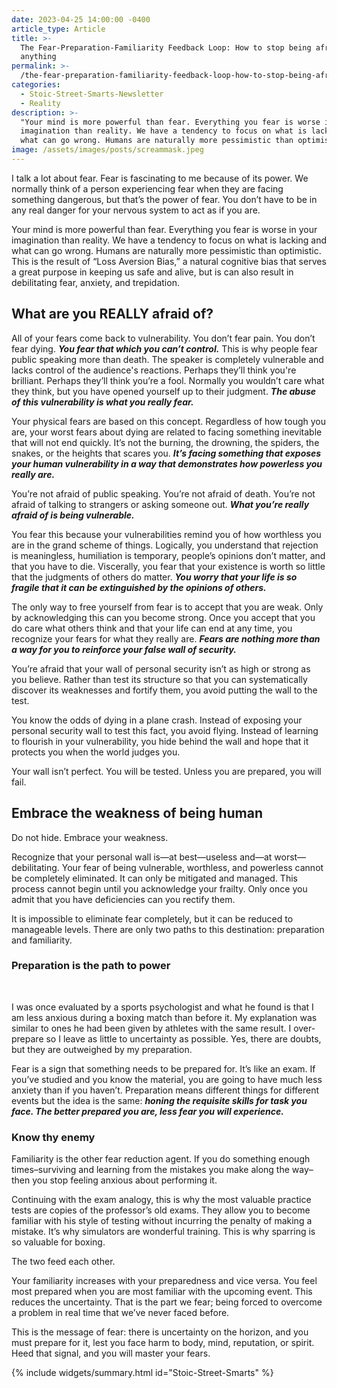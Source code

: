 ```yaml
---
date: 2023-04-25 14:00:00 -0400
article_type: Article
title: >-
  The Fear-Preparation-Familiarity Feedback Loop: How to stop being afraid of
  anything
permalink: >-
  /the-fear-preparation-familiarity-feedback-loop-how-to-stop-being-afraid-of-anything
categories:
  - Stoic-Street-Smarts-Newsletter
  - Reality
description: >-
  "Your mind is more powerful than fear. Everything you fear is worse in your
  imagination than reality. We have a tendency to focus on what is lacking and
  what can go wrong. Humans are naturally more pessimistic than optimistic. "
image: /assets/images/posts/screammask.jpeg
---
```

I talk a lot about fear. Fear is fascinating to me because of its power. We normally think of a person experiencing fear when they are facing something dangerous, but that’s the power of fear. You don’t have to be in any real danger for your nervous system to act as if you are.

Your mind is more powerful than fear. Everything you fear is worse in your imagination than reality. We have a tendency to focus on what is lacking and what can go wrong. Humans are naturally more pessimistic than optimistic. This is the result of “Loss Aversion Bias,” a natural cognitive bias that serves a great purpose in keeping us safe and alive, but is can also result in debilitating fear, anxiety, and trepidation.​

## What are you REALLY afraid of?

All of your fears come back to vulnerability. You don’t fear pain. You don’t fear dying. ***You fear that which you can’t control.*** This is why people fear public speaking more than death. The speaker is completely vulnerable and lacks control of the audience's reactions. Perhaps they’ll think you're brilliant. Perhaps they’ll think you’re a fool. Normally you wouldn’t care what they think, but you have opened yourself up to their judgment. ***The abuse of this vulnerability is what you really fear.***

Your physical fears are based on this concept. Regardless of how tough you are, your worst fears about dying are related to facing something inevitable that will not end quickly. It’s not the burning, the drowning, the spiders, the snakes, or the heights that scares you. ***It’s facing something that exposes your human vulnerability in a way that demonstrates how powerless you really are.***

You’re not afraid of public speaking. You’re not afraid of death. You’re not afraid of talking to strangers or asking someone out. ***What you’re really afraid of is being vulnerable.***

You fear this because your vulnerabilities remind you of how worthless you are in the grand scheme of things. Logically, you understand that rejection is meaningless, humiliation is temporary, people’s opinions don’t matter, and that you have to die. Viscerally, you fear that your existence is worth so little that the judgments of others do matter. ***You worry that your life is so fragile that it can be extinguished by the opinions of others.***

The only way to free yourself from fear is to accept that you are weak. Only by acknowledging this can you become strong. Once you accept that you do care what others think and that your life can end at any time, you recognize your fears for what they really are. ***Fears are nothing more than a way for you to reinforce your false wall of security.***

You’re afraid that your wall of personal security isn’t as high or strong as you believe. Rather than test its structure so that you can systematically discover its weaknesses and fortify them, you avoid putting the wall to the test.

You know the odds of dying in a plane crash. Instead of exposing your personal security wall to test this fact, you avoid flying. Instead of learning to flourish in your vulnerability, you hide behind the wall and hope that it protects you when the world judges you.

Your wall isn’t perfect. You will be tested. Unless you are prepared, you will fail.

## Embrace the weakness of being human

​Do not hide. Embrace your weakness.

Recognize that your personal wall is—at best—useless and—at worst—debilitating. Your fear of being vulnerable, worthless, and powerless cannot be completely eliminated. It can only be mitigated and managed. This process cannot begin until you acknowledge your frailty. Only once you admit that you have deficiencies can you rectify them.

It is impossible to eliminate fear completely, but it can be reduced to manageable levels. There are only two paths to this destination: preparation and familiarity.

### Preparation is the path to power

​

I was once evaluated by a sports psychologist and what he found is that I am less anxious during a boxing match than before it. My explanation was similar to ones he had been given by athletes with the same result. I over-prepare so I leave as little to uncertainty as possible. Yes, there are doubts, but they are outweighed by my preparation.

Fear is a sign that something needs to be prepared for. It’s like an exam. If you’ve studied and you know the material, you are going to have much less anxiety than if you haven’t. Preparation means different things for different events but the idea is the same: ***honing the requisite skills for task you face. The better prepared you are, less fear you will experience.***

### Know thy enemy

Familiarity is the other fear reduction agent. If you do something enough times–surviving and learning from the mistakes you make along the way–then you stop feeling anxious about performing it.

Continuing with the exam analogy, this is why the most valuable practice tests are copies of the professor’s old exams. They allow you to become familiar with his style of testing without incurring the penalty of making a mistake. It’s why simulators are wonderful training. This is why sparring is so valuable for boxing.

The two feed each other.

Your familiarity increases with your preparedness and vice versa. You feel most prepared when you are most familiar with the upcoming event. This reduces the uncertainty. That is the part we fear; being forced to overcome a problem in real time that we’ve never faced before.

This is the message of fear: there is uncertainty on the horizon, and you must prepare for it, lest you face harm to body, mind, reputation, or spirit. Heed that signal, and you will master your fears.

{% include widgets/summary.html id="Stoic-Street-Smarts" %}